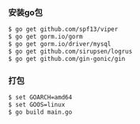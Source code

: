 ### 安装go包
```sh
$ go get github.com/spf13/viper
$ go get gorm.io/gorm
$ go get gorm.io/driver/mysql
$ go get github.com/sirupsen/logrus
$ go get github.com/gin-gonic/gin
```
### 打包
```sh
$ set GOARCH=amd64
$ set GOOS=linux
$ go build main.go
```
